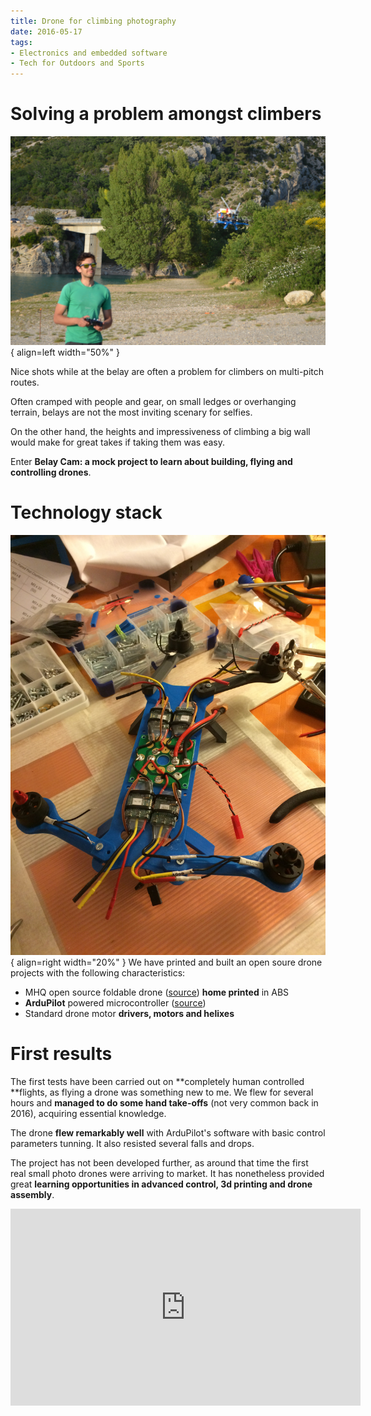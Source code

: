 ```yaml
---
title: Drone for climbing photography
date: 2016-05-17
tags:
- Electronics and embedded software
- Tech for Outdoors and Sports
---
```

# Solving a problem amongst climbers
![Raphael flies the drone](img/drone_and_me.JPG){ align=left width="50%" }

Nice shots while at the belay are often a problem for climbers on multi-pitch routes.

Often cramped with people and gear, on small ledges or overhanging terrain, belays are not the most inviting scenary for selfies.

On the other hand, the heights and impressiveness of climbing a big wall would make for great takes if taking them was easy.

Enter **Belay Cam: a mock project to learn about building, flying and controlling drones**.

# Technology stack
![Raphael flies the drone](img/drone_electronics.JPG){ align=right width="20%" }
We have printed and built an open soure drone projects with the following characteristics:

*  MHQ open source foldable drone ([source](https://www.thingiverse.com/thing:251002)) **home printed** in ABS
* **ArduPilot** powered microcontroller ([source](https://ardupilot.org/))
* Standard drone motor **drivers, motors and helixes**

# First results
The first tests have been carried out on **completely human controlled **flights, as flying a drone was something new to me. We flew for several hours and **managed to do some hand take-offs** (not very common back in 2016), acquiring essential knowledge.

The drone **flew remarkably well** with ArduPilot's software with basic control parameters tunning. It also resisted several falls and drops.

The project has not been developed further, as around that time the first real small photo drones were arriving to market. It has nonetheless provided great **learning opportunities in advanced control, 3d printing and drone assembly**. 

<iframe width="560" height="315" src="https://www.youtube.com/embed/3qSmvdMwJwQ?si=dRJIXEjsl2qQPBe9" title="YouTube video player" frameborder="0" allow="accelerometer; autoplay; clipboard-write; encrypted-media; gyroscope; picture-in-picture; web-share" allowfullscreen></iframe>